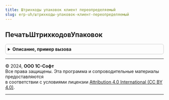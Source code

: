 ```yaml
---
title: Штрихкоды упаковок клиент переопределяемый
slug: erp-uh/штрихкоды-упаковок-клиент-переопределяемый
---
```



## ПечатьШтрихкодовУпаковок
<details style="margin: 1em 0; padding: 0.5em; border: 1px solid #ccc; border-radius: 6px;">

<summary style="font-weight: bold; cursor: pointer;">Описание, пример вызова</summary>

```bsl

// Получает данные для печати и открывает форму обработки печати этикеток и ценников.
//
// Параметры:
//  ОбъектыПечати        - Структура        - структура с описанием штрихкода.
//  Форма                - ФормаКлиентскогоПриложения - форма-владелец из которой выполняется печать
//  СтандартнаяОбработка - Булево           - признак что требуется печатать из вызывающей функции
Процедура ПечатьШтрихкодовУпаковок(ОбъектыПечати, Форма, СтандартнаяОбработка) Экспорт
```

Пример вызова
```bsl
ШтрихкодыУпаковокКлиентПереопределяемый.ПечатьШтрихкодовУпаковок(ОбъектыПечати, Форма, СтандартнаяОбработка) 
```
</details>

---

© 2024, **ООО 1С-Софт**  
Все права защищены. Эта программа и сопроводительные материалы предоставляются  
в соответствии с условиями лицензии [Attribution 4.0 International (CC BY 4.0)](https://creativecommons.org/licenses/by/4.0/legalcode).

---
